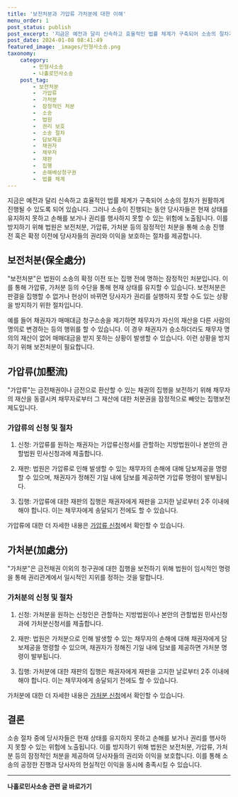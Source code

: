 ```yaml
---
title: '보전처분과 가압류 가처분에 대한 이해'
menu_order: 1
post_status: publish
post_excerpt: '지금은 예전과 달리 신속하고 효율적인 법률 체계가 구축되어 소송의 절차가 원활하게 진행될 수 있도록 되어 있습니다. 그러나 소송이 진행되는 동안 당사자들은 현재 상태를 유지하지 못하고 손해를 보거나 권리를 행사하지 못할 수 있는 위험에 노출됩니다. 이를 방지하기 위해 법원은 보전처분, 가압류, 가처분 등의 잠정적인 처분을 통해 소송 진행 전 혹은 확정 이전에 당사자들의 권리와 이익을 보호하는 절차를 제공합니다.'
post_date: 2024-01-08 08:41:49
featured_image: _images/민형사소송.png
taxonomy:
    category:
        - 민형사소송
        - 나홀로민사소송
    post_tag:
        - 보전처분
        -  가압류
        -  가처분
        -  잠정적인 처분
        -  소송
        -  법원
        -  권리 보호
        -  소송 절차
        -  담보제공
        -  채권자
        -  채무자
        -  재판
        -  집행
        -  손해배상청구권
        -  법률 체계
---
```



지금은 예전과 달리 신속하고 효율적인 법률 체계가 구축되어 소송의 절차가 원활하게 진행될 수 있도록 되어 있습니다. 그러나 소송이 진행되는 동안 당사자들은 현재 상태를 유지하지 못하고 손해를 보거나 권리를 행사하지 못할 수 있는 위험에 노출됩니다. 이를 방지하기 위해 법원은 보전처분, 가압류, 가처분 등의 잠정적인 처분을 통해 소송 진행 전 혹은 확정 이전에 당사자들의 권리와 이익을 보호하는 절차를 제공합니다.

## 보전처분(保全處分)

"보전처분"은 법원이 소송의 확정 이전 또는 집행 전에 명하는 잠정적인 처분입니다. 이를 통해 가압류, 가처분 등의 수단을 통해 현재 상태를 유지할 수 있습니다. 보전처분은 판결을 집행할 수 없거나 현상이 바뀌면 당사자가 권리를 실행하지 못할 수도 있는 상황을 방지하기 위한 절차입니다.

예를 들어 채권자가 매매대금 청구소송을 제기하면 채무자가 자신의 재산을 다른 사람의 명의로 변경하는 등의 행위를 할 수 있습니다. 이 경우 채권자가 승소하더라도 채무자 명의의 재산이 없어 매매대금을 받지 못하는 상황이 발생할 수 있습니다. 이런 상황을 방지하기 위해 보전처분이 필요합니다.

## 가압류(加壓流)

"가압류"는 금전채권이나 금전으로 환산할 수 있는 채권의 집행을 보전하기 위해 채무자의 재산을 동결시켜 채무자로부터 그 재산에 대한 처분권을 잠정적으로 빼앗는 집행보전제도입니다.

### 가압류의 신청 및 절차

1. 신청: 가압류를 원하는 채권자는 가압류신청서를 관할하는 지방법원이나 본안의 관할법원 민사신청과에 제출합니다.

2. 재판: 법원은 가압류로 인해 발생할 수 있는 채무자의 손해에 대해 담보제공을 명령할 수 있으며, 채권자가 정해진 기일 내에 담보를 제공하면 가압류 명령이 발부됩니다.

3. 집행: 가압류에 대한 재판의 집행은 채권자에게 재판을 고지한 날로부터 2주 이내에 해야 합니다. 이는 채무자에게 송달되기 전에도 할 수 있습니다.

가압류에 대한 더 자세한 내용은 [가압류 신청](링크)에서 확인할 수 있습니다.

## 가처분(加處分)

"가처분"은 금전채권 이외의 청구권에 대한 집행을 보전하기 위해 법원이 임시적인 명령을 통해 권리관계에서 일시적인 지위를 정하는 것을 말합니다.

### 가처분의 신청 및 절차

1. 신청: 가처분을 원하는 신청인은 관할하는 지방법원이나 본안의 관할법원 민사신청과에 가처분신청서를 제출합니다.

2. 재판: 법원은 가처분으로 인해 발생할 수 있는 채무자의 손해에 대해 채권자에게 담보제공을 명령할 수 있으며, 채권자가 정해진 기일 내에 담보를 제공하면 가처분 명령이 발부됩니다.

3. 집행: 가처분에 대한 재판의 집행은 채권자에게 재판을 고지한 날로부터 2주 이내에 해야 합니다. 이는 채무자에게 송달되기 전에도 할 수 있습니다.

가처분에 대한 더 자세한 내용은 [가처분 신청](링크)에서 확인할 수 있습니다.

## 결론

소송 절차 중에 당사자들은 현재 상태를 유지하지 못하고 손해를 보거나 권리를 행사하지 못할 수 있는 위험에 노출됩니다. 이를 방지하기 위해 법원은 보전처분, 가압류, 가처분 등의 잠정적인 처분을 제공하여 당사자들의 권리와 이익을 보호합니다. 이를 통해 소송의 공정한 진행과 당사자의 현실적인 이익을 동시에 충족시킬 수 있습니다.
<!-- wp:separator -->
<hr class="wp-block-separator has-alpha-channel-opacity"/>
<!-- /wp:separator -->

<!-- wp:group {"backgroundColor":"base","layout":{"type":"constrained"}} -->
<div class="wp-block-group has-base-background-color has-background"><!-- wp:paragraph {"align":"center","fontSize":"medium"} -->
<p class="has-text-align-center has-large-font-size"><strong>나홀로민사소송 관련 글 바로가기</strong></p>
<!-- /wp:paragraph -->


<!-- wp:latest-posts
{"categories":[{"id":14767,"count":19,"description":"","link":"https://uknowlaw.com/category/%eb%82%98%ed%99%80%eb%a1%9c%eb%af%bc%ec%82%ac%ec%86%8c%ec%86%a1/","name":"나홀로민사소송","slug":"나홀로민사소송","taxonomy":"category","parent":0,"meta":[],"_links":{"self":[{"href":"https://uknowlaw.com/wp-json/wp/v2/categories/14767"}],"collection":[{"href":"https://uknowlaw.com/wp-json/wp/v2/categories"}],"about":[{"href":"https://uknowlaw.com/wp-json/wp/v2/taxonomies/category"}],"wp:post_type":[{"href":"https://uknowlaw.com/wp-json/wp/v2/posts?categories=14767"}],"curies":[{"name":"wp","href":"https://api.w.org/{rel}","templated":true}]}}],"postsToShow":100,"excerptLength":28,"postLayout":"grid","columns":2,"featuredImageAlign":"left","featuredImageSizeSlug":"large","fontSize":"small"} /--></div>
<!-- /wp:group -->